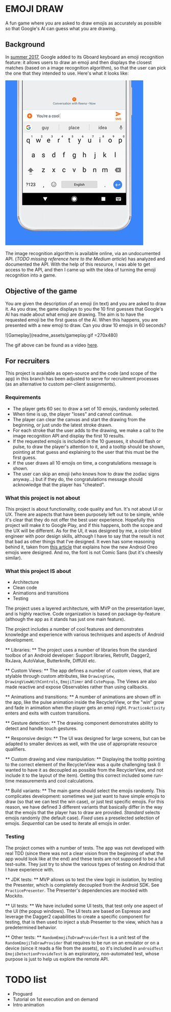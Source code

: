 # EMOJI DRAW

A fun game where you are asked to draw emojis as accurately as possible
so that Google's AI can guess what you are drawing.

## Background 

In [summer 2017](https://www.theverge.com/2017/6/12/15743130/google-gboard-android-update-keyboard-emoji-ai),
Google added to its Gboard keyboard an emoji recognition feature: it allows users to draw an emoji
and then displays the closest matches (based on a image recognition algorithm), so that the user can pick
the one that they intended to use. Here's what it looks like:

![Gboard](readme_assets/gboard.gif)

The image recognition algorithm is available online, via an undocumented API. (*TODO missing reference here to the Medium article*)
 has analyzed and documented the API. With the help of this resource, I was able to get access to the API, 
 and then I came up with the idea of turning the emoji recognition into a game.
 
 
 ## Objective of the game
 
 You are given the description of an emoji (in text) and you are asked to draw it. As you draw, the 
  game displays to you the 10 first guesses that Google's AI has made about what emoji are drawing. 
  The aim is to have the requested emoji be the first guess of the AI. When this happens, 
  you are presented with a new emoji to draw. Can you draw 10 emojis in 60 seconds?
 
 ![Gameplay](readme_assets/gameplay.gif =270x480)
 
The gif above can be found as a video [here](https://youtu.be/yQKhzzBO0A0).
 
 
## For recruiters

This project is available as open-source and the code (and scope of the app) in this branch has been
 adjusted to serve for recruitment processes (as an alternative to custom per-client assignments).
  
### Requirements
  
  - The player gets 60 sec to draw a set of 10 emojis, randomly selected.
  - When time is up, the player "loses" and cannot continue.
  - The player can clear the canvas and start the drawing from the beginning, or just undo the latest stroke drawn.
  - For each stroke that the user adds to the drawing, we make a call to the image recognition API
  and display the first 10 results.
  - If the requested emojis is included in the 10 guesses, it should flash or pulse, to draw the player's
  attention to it, and a tooltip should be shown, pointing at that guess and explaining to the user
  that this must be the first guess.
  - If the user draws all 10 emojis on time, a congratulations message is shown.
  - The user can skip an emoji (who knows how to draw the zodiac signs anyway...) but if they do,
  the congratulations message should acknowledge that the player has "cheated".
  
  
### What this project is not about
  
  This project is about functionality, code quality and fun. It's not about UI or UX. There are aspects
  that have been purposely left out to be simple, while it's clear that they do not offer the best user experience.
  Hopefully this project will make it to Google Play, and if this happens, both the scope and the UX
  will be different. 
  As for the UI, it was designed by me, a color-blind engineer with poor design skills,
  although I have to say that the result is not that bad as other things that I've designed. It even
  has some reasoning behind it, taken from 
  [this article](https://medium.com/google-design/redesigning-android-emoji-cb22e3b51cc6) 
  that explains how the new Android Oreo emojis were designed.
  And no, the font is not Comic Sans (but it's cheesily similar).
  
  
### What this project IS about
  
  - Architecture
  - Clean code
  - Animations and transitions
  - Testing
  
  The project uses a layered architecture, with MVP on the presentation layer, and is highly reactive. 
  Code organization is based on package-by-feature (although the app as it stands has just one main feature).
   
  The project includes a number of cool features and demonstrates knowledge and experience with various 
  techniques and aspects of Android development.
   
   
   ** Libraries: **
   The project uses a number of libraries from the standard toolbox of an Android developer: Support
   libraries, Retrofit, Dagger2, RxJava, AutoValue, Butterknife, DiffUtil etc. 
   
   ** Custom Views: **
   The app defines a number of custom views, that are stylable through custom attributes, like 
  `DrawingView`, `DrawingViewWithControls`, `EmojiTimer` and `CutePopup`. The Views are also made reactive and 
  expose Observables rather than using callbacks.
       
   
   ** Animations and transitions: **
  A number of animations are shown off in the app, like the pulse animation inside the RecyclerView,
  or the "win" grow and fade in animation when the player gets an emoji right. 
  `PracticeActivity` enters and exits with custom transitions. 
   
   
  ** Gesture detection: **
   The drawing component demonstrates ability to detect and handle touch gestures.
   
   
  ** Responsive design: **
  The UI was designed for large screens, but can be adapted to smaller devices as well, with the use
  of appropriate resource qualifiers.
 
 
  ** Custom drawing and view manipulation: **
  Displaying the tooltip pointing to the correct element of the RecyclerView was a quite challenging 
  task (I wanted to have it as decoupled as possible from the RecyclerView, and not include it to the 
  layout of the item). Getting this correct included some run-time measurements and cool calculations.
  
  
  ** Build variants: **
  The main game should select the emojis randomly. This complicates development: sometimes we just want
   to have simple emojis to draw (so that we can test the win case), or just test specific emojis.
  For this reason, we have defined 3 different variants that basically differ in the way that the emojis
  that the player has to draw are provided. *Standard* selects emojis randomly (the default case). *Fixed*
   uses a preselected selection of emojis. *Sequential* can be used to iterate all emojis in order.
  
  
### Testing
 
 The project comes with a number of tests. The app was not developed with real TDD (since 
 there was not a clear vision from the beginning of what the app would look like at the end) and these tests
 are not supposed to be a full test-suite. They just try to show the various types of testing on Android
 that I have experience with.
 
 ** JDK tests: ** 
 MVP allows us to test the view logic in isolation, by testing the Presenter, which is completely
 decoupled from the Android SDK. See `PracticePresenter`. The Presenter's dependencies are mocked
 with Mockito.
 
 ** UI tests: **
 We have included some UI tests, that test only one aspect of the UI (the popup windows). The UI tests
  are based on Espresso and leverage the Dagger2 capabilities to create a specific component for 
  testing, that is then used to inject a stub Presenter to the view, which has a predetermined behavior.
  
** Other tests: **
  `RandomEmojiToDrawProviderTest` is a unit test of the `RandomEmojiToDrawProvider` that requires to 
  be run  on an emulator or on a device (since it reads a file from the assets), so it's included in `androidTest`
  `EmojiDetectionProvideTest` is an exploratory, non-automated test, whose purpose is just to help
  us explore the remote API.
 
 
# TODO list
 
 - Proguard
 - Tutorial on 1st execution and on demand
 - Intro animation